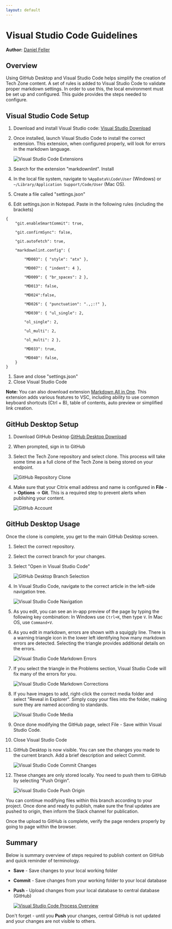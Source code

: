```yaml
---
layout: default
---
```

# Visual Studio Code Guidelines

**Author:** [Daniel Feller](https://twitter.com/djfeller)

## Overview

Using GitHub Desktop and Visual Studio Code helps simplify the creation of Tech Zone content. A set of rules is added to Visual Studio Code to validate proper markdown settings. In order to use this, the local environment must be set up and configured. This guide provides the steps needed to configure.

## Visual Studio Code Setup

1. Download and install Visual Studio code: [Visual Studio Download](https://code.visualstudio.com/)
1. Once installed, launch Visual Studio Code to install the correct extension. This extension, when configured properly, will look for errors in the markdown language.

    ![Visual Studio Code Extensions](/media/visual-studio-code-guide_vsc-extensions.png)

1. Search for the extension "markdownlint". Install
1. In the local file system, navigate to `%AppData%\Code\User` (Windows) or `~/Library/Application Support/Code/User` (Mac OS).
1. Create a file called "settings.json"
1. Edit settings.json in Notepad. Paste in the following rules (including the brackets)

```text
{
    "git.enableSmartCommit": true,

    "git.confirmSync": false,

    "git.autofetch": true,

    "markdownlint.config": {

        "MD003": { "style": "atx" },

        "MD007": { "indent": 4 },

        "MD009": { "br_spaces": 2 },

        "MD013": false,

        "MD024":false,

        "MD026": { "punctuation": ".,;:!" },

        "MD030": { "ul_single": 2,

        "ol_single": 2,

        "ul_multi": 2,

        "ol_multi": 2 },

        "MD033": true,

        "MD040": false,
    }
}
```

1.  Save and close "settings.json"
1.  Close Visual Studio Code

**Note:** You can also download extension [Markdown All in One](https://marketplace.visualstudio.com/items?itemName=yzhang.markdown-all-in-one). This extension adds various features to VSC, including ability to use common keyboard shortcuts (Ctrl + B), table of contents, auto preview or simplified link creation.

## GitHub Desktop Setup

1. Download GitHub Desktop [GitHub Desktop Download](https://desktop.github.com)
1. When prompted, sign in to GitHub
1. Select the Tech Zone repository and select clone. This process will take some time as a full clone of the Tech Zone is being stored on your endpoint.

    ![GitHub Repository Clone](/media/visual-studio-code-guide_clone.png)

1. Make sure that your Citrix email address and name is configured in **File** -> **Options** -> **Git**. This is a required step to prevent alerts when publishing your content.

    ![GitHub Account](/media/visual-studio-code-guide_email.png)

## GitHub Desktop Usage

Once the clone is complete, you get to the main GitHub Desktop screen.

1. Select the correct repository.
1. Select the correct branch for your changes.
1. Select "Open in Visual Studio Code"

    ![GitHub Desktop Branch Selection](/media/visual-studio-code-guide_desktop-repo-branch-edit.png)

1. In Visual Studio Code, navigate to the correct article in the left-side navigation tree.

    ![Visual Studio Code Navigation](/media/visual-studio-code-guide_vsc-navigation.png)

1. As you edit, you can see an in-app preview of the page by typing the following key combination: In Windows use `Ctrl+K`, then type `V`. In Mac OS, use `Command+V`. 
1. As you edit in markdown, errors are shown with a squiggly line.  There is a warning triangle icon in the lower left identifying how many markdown errors are detected. Selecting the triangle provides additional details on the errors.

    ![Visual Studio Code Markdown Errors](/media/visual-studio-code-guide_md-errors.png)

1. If you select the triangle in the Problems section, Visual Studio Code will fix many of the errors for you.

    ![Visual Studio Code Markdown Corrections](/media/visual-studio-code-guide_error-help.png)

1. If you have images to add, right-click the correct media folder and select "Reveal in Explorer". Simply copy your files into the folder, making sure they are named according to standards.

    ![Visual Studio Code Media](/media/visual-studio-code-guide_reveal-explorer.png)

1. Once done modifying the GitHub page, select File - Save within Visual Studio Code.
1. Close Visual Studio Code
1. GitHub Desktop is now visible. You can see the changes you made to the current branch. Add a brief description and select Commit.

    ![Visual Studio Code Commit Changes](/media/visual-studio-code-guide_commit-changes.png)

1. These changes are only stored locally. You need to push them to GitHub by selecting "Push Origin".

    ![Visual Studio Code Push Origin](/media/visual-studio-code-guide_push-origin.png)

You can continue modifying files within this branch according to your project. Once done and ready to publish, make sure the final updates are pushed to origin, then inform the Slack channel for publication.

Once the upload to GitHub is complete, verify the page renders properly by going to page within the browser.

## Summary

Below is summary overview of steps required to publish content on GitHub and quick reminder of terminology.

- **Save** - Save changes to your local working folder
- **Commit** - Save changes from your working folder to your local database
- **Push** - Upload changes from your local database to central database (GitHub)

    [![Visual Studio Code Process Overview](/media/visual-studio-code-guide_process.png)](/tech-marketing/projects/tech-zone/media/visual-studio-code-guide_process.png)

Don't forget - until you **Push** your changes, central GitHub is not updated and your changes are not visible to others.